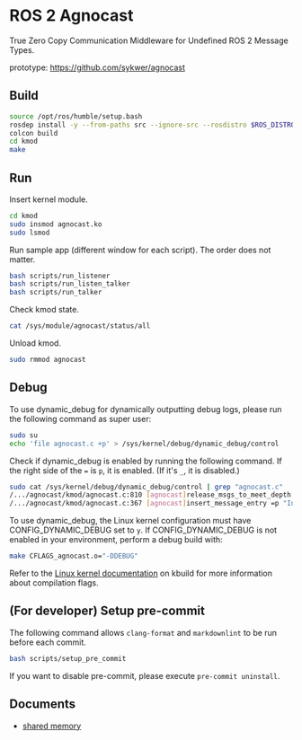 # ROS 2 Agnocast

True Zero Copy Communication Middleware for Undefined ROS 2 Message Types.

prototype: <https://github.com/sykwer/agnocast>

## Build

```bash
source /opt/ros/humble/setup.bash
rosdep install -y --from-paths src --ignore-src --rosdistro $ROS_DISTRO
colcon build
cd kmod
make
```

## Run

Insert kernel module.

```bash
cd kmod
sudo insmod agnocast.ko
sudo lsmod
```

Run sample app (different window for each script).
The order does not matter.

```bash
bash scripts/run_listener
bash scripts/run_listen_talker
bash scripts/run_talker
```

Check kmod state.

```bash
cat /sys/module/agnocast/status/all
```

Unload kmod.

```bash
sudo rmmod agnocast
```

## Debug

To use dynamic_debug for dynamically outputting debug logs, please run the following command as super user:

```bash
sudo su
echo 'file agnocast.c +p' > /sys/kernel/debug/dynamic_debug/control
```

Check if dynamic_debug is enabled by running the following command. If the right side of the `=` is `p`, it is enabled. (If it's `_`, it is disabled.)

```bash
sudo cat /sys/kernel/debug/dynamic_debug/control | grep "agnocast.c"
/.../agnocast/kmod/agnocast.c:810 [agnocast]release_msgs_to_meet_depth =p "Release oldest message in the publisher_queue (publisher_pid=%d) of the topic (topic_name=%s) with qos_depth %d. (release_msgs_to_meet_depth)\012"
/.../agnocast/kmod/agnocast.c:367 [agnocast]insert_message_entry =p "Insert an entry (topic_name=%s publisher_pid=%d msg_virtual_address=%lld timestamp=%lld). (insert_message_entry)"
```

To use dynamic_debug, the Linux kernel configuration must have CONFIG_DYNAMIC_DEBUG set to `y`.
If CONFIG_DYNAMIC_DEBUG is not enabled in your environment, perform a debug build with:

```bash
make CFLAGS_agnocast.o="-DDEBUG"
```

Refer to the [Linux kernel documentation](https://www.kernel.org/doc/Documentation/kbuild/makefiles.txt) on kbuild for more information about compilation flags.

## (For developer) Setup pre-commit

The following command allows `clang-format` and `markdownlint` to be run before each commit.

```bash
bash scripts/setup_pre_commit
```

If you want to disable pre-commit, please execute `pre-commit uninstall`.

## Documents

- [shared memory](./docs/shared_memory.md)

